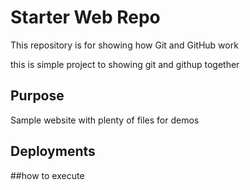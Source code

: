# Starter Web Repo

This repository is for showing how Git and GitHub work

this is simple project to showing git and githup together 
## Purpose

Sample website with plenty of files for demos

## Deployments 

##how to execute